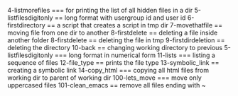 4-listmorefiles === for printing the list of all hidden files in a dir
5-listfilesdigitonly == long format with usergroup id and user id
6-firstdirectory == a script that creates a script in tmp dir
7-movethatfile == moving file from one dir to another
8-firstdelete == deleting a file inside another folder
8-firstdelete == deleting the file in tmp
9-firstdirdeletion == deleting the directory
10-back == changing working directory to previous
5-listfilesdigitonly === long format in numerical form
11-lists === listing a sequence of files
12-file_type == prints the file type 
13-symbolic_link == creating a symbolic link
14-copy_html === copying all html files from working dir to parent of working dir
100-lets_move === move only uppercased files
101-clean_emacs == remove all files ending with ~
